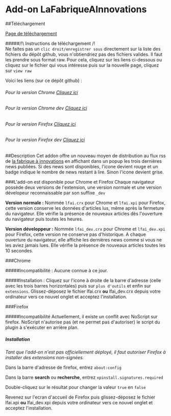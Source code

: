 # Add-on LaFabriqueAInnovations

##Téléchargement

[Page de téléchargement](https://htmlpreview.github.io/?https://github.com/simplon-gregoryg/Add-on_LaFabriqueAInnovations/blob/master/telechargement/index.html)

#####/!\ Instructions de téléchargement /!\
Ne faites pas un `clic droit/enregistrer sous` directement sur la liste des fichiers du dépôt github, vous n'obtiendriez pas des fichiers valides. Il faut les prendre sous format raw. Pour cela, cliquez sur les liens ci-dessous ou cliquez sur le fichier qui vous intéresse puis sur la nouvelle page, cliquez sur `view raw`


Voici les liens (sur ce dépôt github) :
###### Pour la version Chrome [Cliquez ici](https://github.com/simplon-gregoryg/Add-on_LaFabriqueAInnovations/blob/master/lfai.crx?raw=true)
###### Pour la version Chrome dev [Cliquez ici](https://github.com/simplon-gregoryg/Add-on_LaFabriqueAInnovations/blob/master/lfai_dev.crx?raw=true)
###### Pour la version Firefox [Cliquez ici](https://github.com/simplon-gregoryg/Add-on_LaFabriqueAInnovations/blob/master/lfai.xpi?raw=true)
###### Pour la version Firefox dev [Cliquez ici](https://github.com/simplon-gregoryg/Add-on_LaFabriqueAInnovations/blob/master/lfai_dev.xpi?raw=true)


##Description
Cet addon offre un nouveau moyen de distribution au flux rss de [la fabrique à innovations](http://lafabriqueainnovations.com) en affichant dans un popup les trois dernières news publiées.
Si des news sont disponibles, l'icone devient rouge et un badge indique le nombre de news restant à lire. Sinon  l'icone devient grise.

###L'add-on est disponible pour Chrome et Firefox
Chaque navigateur possède deux versions de l'extension, une version normale et une version dévelopeur reconnaissable par son suffixe `_dev`

**Version normale :**
Nommée `lfai.crx` pour Chrome et `lfai.xpi` pour Firefox, cette version conserve les données d'articles lus, même après la fermeture du navigateur. Elle vérifie la présence de nouveaux articles dès l'ouverture du navigateur puis toutes les heures.

**Version développeur :**
Nommée `lfai_dev.crx` pour Chrome et `lfai_dev.xpi` pour Firefox, cette version ne conserve pas d'historique. A chaque ouverture du navigateur, elle affiche les dernières news comme si vous ne les aviez jamais lues. Elle vérifie la présence de nouveaux articles toutes les 10 secondes.


###Chrome

#####Incompatibilité :
Aucune connue à ce jour.

#####Installation :
Cliquez sur l'icone à droite de la barre d'adresse (celle avec les trois barres horizontales) puis sur `plus d'outils` et enfin sur `extensions`.
Glissez-déposez le fichier lfai.crx **ou** lfai_dev.crx depuis votre ordinateur vers ce nouvel onglet et acceptez l'installation.


###Firefox

#####Incompatibilité
Actuellement, il existe un conflit avec NoScript sur firefox. NoScript n'autorise pas (et ne permet pas d'autoriser) le script du plugin à s'exécuter en arrière plan.

##### Installation

*Tant que l'add-on n'est pas officiellement déployé, il faut autoriser Firefox à installer des extensions non-signées.*

Dans la barre d'adresse de firefox, entrez `about:config`

Dans la barre **search** ou **recherche**, entrez `xpinstall.signatures.required`

Double-cliquez sur le résultat pour changer la valeur `true` en `false`

Revenez sur l'ecran d'accueil de Firefox puis glissez-déposez le fichier lfai.xpi __**ou**__ lfai_dev.xpi depuis votre ordinateur vers ce nouvel onglet et acceptez l'installation.
